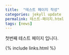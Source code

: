 ```yaml
---
title:  "테스트 페이지 작성"
categories: jekyll update
permalink: 테스트-페이지.html
tags: [news]
---
```


첫번째 테스트 페이지 입니다.

{% include links.html %}
